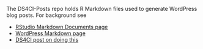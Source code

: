 The DS4CI-Posts repo holds R Markdown files used to generate WordPress blog posts. For background see

-   [RStudio Markdown Documents page](http://rmarkdown.rstudio.com/markdown_document_format.html)
-   [WordPress Markdown page](en.support.wordpress.com/markdown/)
-   [DS4CI post on doing this](ds4ci.org)
